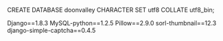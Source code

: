 CREATE DATABASE doonvalley CHARACTER SET utf8 COLLATE utf8_bin;

Django==1.8.3
MySQL-python==1.2.5
Pillow==2.9.0
sorl-thumbnail==12.3
django-simple-captcha==0.4.5
